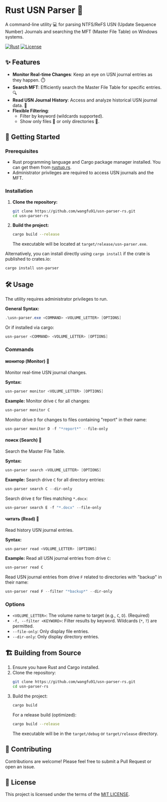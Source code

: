 #  Rust USN Parser 🦀

A command-line utility 💻 for parsing NTFS/ReFS USN (Update Sequence Number) Journals and searching the MFT (Master File Table) on Windows systems.

[![Rust](https://img.shields.io/badge/rust-stable-blue.svg)](https://www.rust-lang.org/)
[![License](https://img.shields.io/badge/license-MIT-green.svg)](LICENSE)

## ✨ Features

*   **Monitor Real-time Changes**: Keep an eye on USN journal entries as they happen. ⏱️
*   **Search MFT**: Efficiently search the Master File Table for specific entries. 🔍
*   **Read USN Journal History**: Access and analyze historical USN journal data. 📜
*   **Flexible Filtering**:
    *   Filter by keyword (wildcards supported).
    *   Show only files 📄 or only directories 📁.

## 🚀 Getting Started

### Prerequisites

*   Rust programming language and Cargo package manager installed. You can get them from [rustup.rs](https://rustup.rs/).
*   Administrator privileges are required to access USN journals and the MFT.

### Installation

1.  **Clone the repository:**
    ```bash
    git clone https://github.com/wangfu91/usn-parser-rs.git
    cd usn-parser-rs
    ```

2.  **Build the project:**
    ```bash
    cargo build --release
    ```
    The executable will be located at `target/release/usn-parser.exe`.

Alternatively, you can install directly using `cargo install` if the crate is published to crates.io:
```bash
cargo install usn-parser
```

## 🛠️ Usage

The utility requires administrator privileges to run.

**General Syntax:**

```powershell
.\usn-parser.exe <COMMAND> <VOLUME_LETTER> [OPTIONS]
```
Or if installed via cargo:
```powershell
usn-parser <COMMAND> <VOLUME_LETTER> [OPTIONS]
```

### Commands

####  монитор (Monitor) 📡
Monitor real-time USN journal changes.

**Syntax:**
```powershell
usn-parser monitor <VOLUME_LETTER> [OPTIONS]
```

**Example:** Monitor drive `C` for all changes:
```powershell
usn-parser monitor C
```
Monitor drive `D` for changes to files containing "report" in their name:
```powershell
usn-parser monitor D -f "*report*" --file-only
```

#### поиск (Search) 🔎
Search the Master File Table.

**Syntax:**
```powershell
usn-parser search <VOLUME_LETTER> [OPTIONS]
```

**Example:** Search drive `C` for all directory entries:
```powershell
usn-parser search C --dir-only
```
Search drive `E` for files matching `*.docx`:
```powershell
usn-parser search E -f "*.docx" --file-only
```

#### читать (Read) 📖
Read history USN journal entries.

**Syntax:**
```powershell
usn-parser read <VOLUME_LETTER> [OPTIONS]
```

**Example:** Read all USN journal entries from drive `C`:
```powershell
usn-parser read C
```
Read USN journal entries from drive `F` related to directories with "backup" in their name:
```powershell
usn-parser read F --filter "*backup*" --dir-only
```

### Options

*   `<VOLUME_LETTER>`: The volume name to target (e.g., `C`, `D`). (Required)
*   `-f, --filter <KEYWORD>`: Filter results by keyword. Wildcards (`*`, `?`) are permitted.
*   `--file-only`: Only display file entries.
*   `--dir-only`: Only display directory entries.

## 🏗️ Building from Source

1.  Ensure you have Rust and Cargo installed.
2.  Clone the repository:
    ```bash
    git clone https://github.com/wangfu91/usn-parser-rs.git
    cd usn-parser-rs
    ```
3.  Build the project:
    ```bash
    cargo build
    ```
    For a release build (optimized):
    ```bash
    cargo build --release
    ```
    The executable will be in the `target/debug` or `target/release` directory.

## 🤝 Contributing

Contributions are welcome! Please feel free to submit a Pull Request or open an issue.

## 📜 License

This project is licensed under the terms of the [MIT LICENSE](LICENSE).
